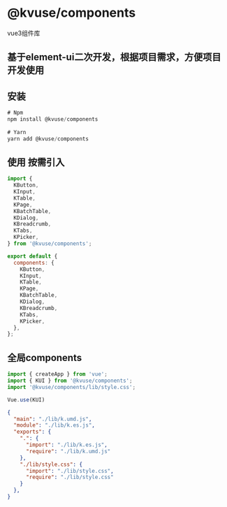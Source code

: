 
# @kvuse/components

vue3组件库

## 基于element-ui二次开发，根据项目需求，方便项目开发使用

## 安装

```js
# Npm  
npm install @kvuse/components
 
# Yarn  
yarn add @kvuse/components
```

## 使用 按需引入

```js
import {
  KButton,
  KInput,
  KTable,
  KPage,
  KBatchTable,
  KDialog,
  KBreadcrumb,
  KTabs,
  KPicker,
} from '@kvuse/components';

export default {
  components: {
    KButton,
    KInput,
    KTable,
    KPage,
    KBatchTable,
    KDialog,
    KBreadcrumb,
    KTabs,
    KPicker,
  },
};
```

## 全局components

```js
import { createApp } from 'vue';
import { KUI } from '@kvuse/components';
import '@kvuse/components/lib/style.css';

Vue.use(KUI)
```

```json
{
  "main": "./lib/k.umd.js",
  "module": "./lib/k.es.js",
  "exports": {
    ".": {
      "import": "./lib/k.es.js",
      "require": "./lib/k.umd.js"
    },
    "./lib/style.css": {
      "import": "./lib/style.css",
      "require": "./lib/style.css"
    }
  },
}
```

